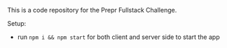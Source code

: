 
This is a code repository for the Prepr Fullstack Challenge.

Setup:
- run ```npm i && npm start``` for both client and server side to start the app


